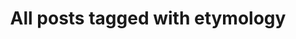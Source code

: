 ---
layout: tag
title: "All posts tagged with etymology"
permalink: /weblog/tags/etymology/
taxonomy: etymology
---